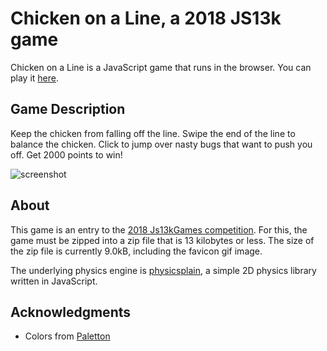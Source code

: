 # Chicken on a Line, a 2018 JS13k game

Chicken on a Line is a JavaScript game that runs in the browser. You can play it [here](https://hemartin.github.io/chickenonaline-js13k/).

## Game Description
Keep the chicken from falling off the line. Swipe the end of the line to balance the chicken. Click to jump over nasty bugs that want to push you off. Get 2000 points to win!

![screenshot](https://user-images.githubusercontent.com/344615/45470574-220e6400-b6e3-11e8-97e3-2a30fad8cbb7.png)

## About
This game is an entry to the [2018 Js13kGames competition](http://2018.js13kgames.com/). For this, the game must be zipped into a zip file that is 13 kilobytes or less. The size of the zip file is currently 9.0kB, including the favicon gif image.

The underlying physics engine is [physicsplain](https://github.com/hemartin/physicsplain), a simple 2D physics library written in JavaScript.

## Acknowledgments
- Colors from [Paletton](http://paletton.com/#uid=c5C1f0z2Z0kaVz84jP27qHbeJtFiHpX)
